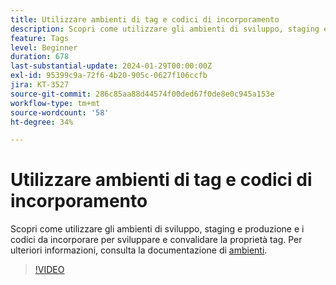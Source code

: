 ```yaml
---
title: Utilizzare ambienti di tag e codici di incorporamento
description: Scopri come utilizzare gli ambienti di sviluppo, staging e produzione e incorporare i codici per sviluppare e convalidare la proprietà tag.
feature: Tags
level: Beginner
duration: 678
last-substantial-update: 2024-01-29T00:00:00Z
exl-id: 95399c9a-72f6-4b20-905c-0627f106ccfb
jira: KT-3527
source-git-commit: 286c85aa88d44574f00ded67f0de8e0c945a153e
workflow-type: tm+mt
source-wordcount: '58'
ht-degree: 34%

---
```


# Utilizzare ambienti di tag e codici di incorporamento

Scopri come utilizzare gli ambienti di sviluppo, staging e produzione e i codici da incorporare per sviluppare e convalidare la proprietà tag. Per ulteriori informazioni, consulta la documentazione di [ambienti](https://experienceleague.adobe.com/docs/experience-platform/tags/publish/environments/environments.html?lang=it).

>[!VIDEO](https://video.tv.adobe.com/v/3430484/?learn=on&enablevpops&captions=ita)
